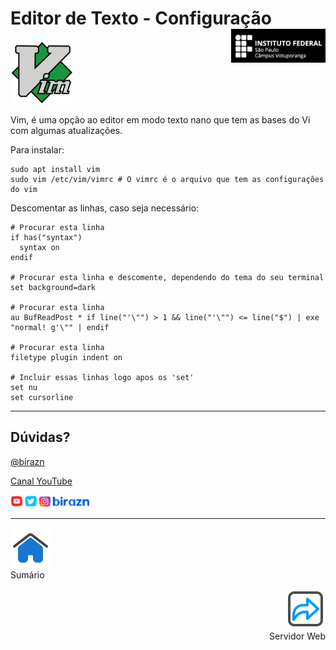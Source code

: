 
# Editor de Texto - Configuração <img align="right" src="../img/vtp_ifsp-pb.png" width="30%" />

<img src="../img/vim.png" width="20%"/>

Vim, é uma opção ao editor em modo texto nano que tem as bases do Vi com algumas atualizações.

Para instalar:

```shell
sudo apt install vim
sudo vim /etc/vim/vimrc # O vimrc é o arquivo que tem as configurações do vim
```

Descomentar as linhas, caso seja necessário:

```shell
# Procurar esta linha
if has("syntax")
  syntax on
endif

# Procurar esta linha e descomente, dependendo do tema do seu terminal
set background=dark

# Procurar esta linha
au BufReadPost * if line("'\"") > 1 && line("'\"") <= line("$") | exe "normal! g'\"" | endif

# Procurar esta linha
filetype plugin indent on

# Incluir essas linhas logo apos os 'set'
set nu
set cursorline
```

<hr>

## Dúvidas?

[@birazn](https://www.instagram.com/birazn)

[Canal YouTube](https://www.youtube.com/birazn)

<img src="../img/birazn-social.png" width="25%"/>

---

<p align="left">
  <a href="https://github.com/birazn/IDS-IFSPVTP#sumário">
    <img src="../img/casa.png" width="64" />
  </a>
  <br>
  Sumário
</p>
<p align="right">
  <a href="02-ServidorWeb.md">
     <img title="Servidor Web" src="../img/seta-para-frente.png" width="64" />
  </a>
  <br>
  Servidor Web
</p>
